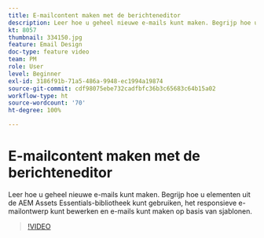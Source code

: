 ```yaml
---
title: E-mailcontent maken met de berichteneditor
description: Leer hoe u geheel nieuwe e-mails kunt maken. Begrijp hoe u elementen uit de AEM Assets Essentials-bibliotheek kunt gebruiken, het responsieve e-mailontwerp kunt bewerken en e-mails kunt maken op basis van sjablonen.
kt: 8057
thumbnail: 334150.jpg
feature: Email Design
doc-type: feature video
team: PM
role: User
level: Beginner
exl-id: 3186f91b-71a5-486a-9948-ec1994a19874
source-git-commit: cdf98075ebe732cadfbfc36b3c65683c64b15a02
workflow-type: ht
source-wordcount: '70'
ht-degree: 100%

---
```


# E-mailcontent maken met de berichteneditor

Leer hoe u geheel nieuwe e-mails kunt maken. Begrijp hoe u elementen uit de AEM Assets Essentials-bibliotheek kunt gebruiken, het responsieve e-mailontwerp kunt bewerken en e-mails kunt maken op basis van sjablonen.

>[!VIDEO](https://video.tv.adobe.com/v/334150?quality=12)
